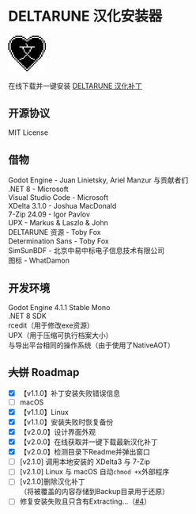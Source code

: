 # DELTARUNE 汉化安装器
<img src="patcher_icon.png" width="15%">

在线下载并一键安装 [DELTARUNE 汉化补丁](https://github.com/gm3dr/DeltaruneChinese/releases)

## 开源协议
MIT License

## 借物
Godot Engine - Juan Linietsky, Ariel Manzur 与贡献者们<br>
.NET 8 - Microsoft<br>
Visual Studio Code - Microsoft<br>
XDelta 3.1.0 - Joshua MacDonald<br>
7-Zip 24.09 - Igor Pavlov<br>
UPX - Markus & Laszlo & John<br>
DELTARUNE 资源 - Toby Fox<br>
Determination Sans - Toby Fox<br>
SimSunBDF - 北京中易中标电子信息技术有限公司<br>
图标 - WhatDamon

## 开发环境
Godot Engine 4.1.1 Stable Mono<br>
.NET 8 SDK<br>
rcedit（用于修改exe资源）<br>
UPX（用于压缩可执行档案大小）<br>
与导出平台相同的操作系统（由于使用了NativeAOT）

## ~~大饼~~ Roadmap
 - [x] 【v1.1.0】补丁安装失败错误信息
 - [ ] macOS
 - [x] 【v1.1.0】Linux
 - [x] 【v1.1.0】安装失败时恢复备份
 - [x] 【v2.0.0】设计界面外观
 - [x] 【v2.0.0】在线获取并一键下载最新汉化补丁
 - [x] 【v2.0.0】检测目录下Readme并弹出窗口
 - [ ] \[v2.1.0\] 调用本地安装的 XDelta3 与 7-Zip
 - [ ] \[v2.1.0\] Linux 与 macOS 自动`chmod +x`外部程序
 - [ ] \[v2.1.0\]删除汉化补丁<br>（将被覆盖的内容存储到Backup目录用于还原）
 - [ ] 修复安装失败且只含有Extracting...（[#4](https://github.com/gm3dr/DeltaruneChinesePatcher/issues/4)）